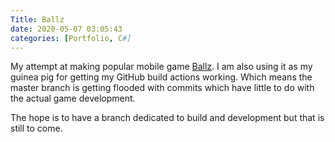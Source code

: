 ```yaml
---
Title: Ballz
date: 2020-05-07 03:05:43
categories: [Portfolio, C#]
---
```


My attempt at making popular mobile game [Ballz](https://play.google.com/store/apps/details?id=com.ketchapp.ballz&hl=en&gl=US&pli=1). I am also using it as my guinea pig for getting my GitHub build actions working. Which means the master branch is getting flooded with commits which have little to do with the actual game development.

The hope is to have a branch dedicated to build and development but that is still to come.